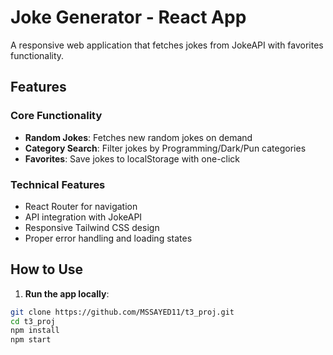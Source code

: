 # Joke Generator - React App

A responsive web application that fetches jokes from JokeAPI with favorites functionality.

## Features

### Core Functionality
- **Random Jokes**: Fetches new random jokes on demand
- **Category Search**: Filter jokes by Programming/Dark/Pun categories
- **Favorites**: Save jokes to localStorage with one-click

### Technical Features
- React Router for navigation
- API integration with JokeAPI
- Responsive Tailwind CSS design
- Proper error handling and loading states

## How to Use

1. **Run the app locally**:
```bash
git clone https://github.com/MSSAYED11/t3_proj.git
cd t3_proj
npm install
npm start
